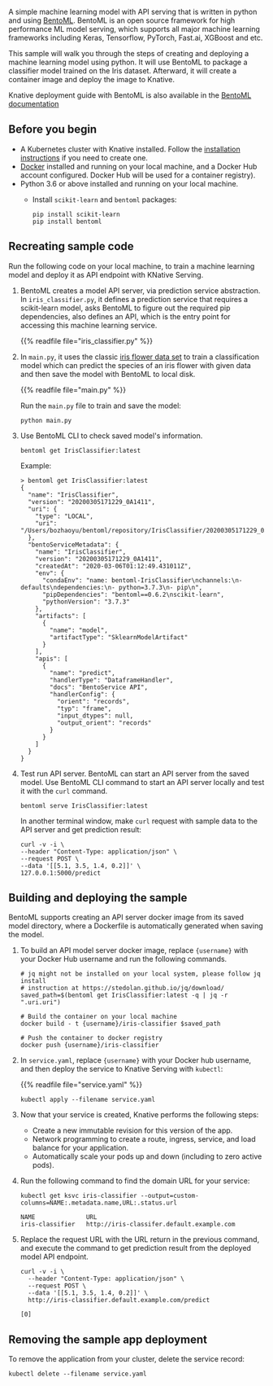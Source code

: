 A simple machine learning model with API serving that is written in python and
using [BentoML](https://github.com/bentoml/BentoML). BentoML is an open source
framework for high performance ML model serving, which supports all major machine
learning frameworks including Keras, Tensorflow, PyTorch, Fast.ai, XGBoost and etc.

This sample will walk you through the steps of creating and deploying a machine learning
model using python. It will use BentoML to package a classifier model trained
on the Iris dataset. Afterward, it will create a container image and
deploy the image to Knative.

Knative deployment guide with BentoML is also available in the
[BentoML documentation](https://docs.bentoml.org/en/latest/deployment/knative.html)

## Before you begin

- A Kubernetes cluster with Knative installed. Follow the
  [installation instructions](../../../../docs/install/README.md) if you need to
  create one.
- [Docker](https://www.docker.com) installed and running on your local machine,
  and a Docker Hub account configured. Docker Hub will be used for a container registry).
- Python 3.6 or above installed and running on your local machine.
  - Install `scikit-learn` and `bentoml` packages:

    ```shell
    pip install scikit-learn
    pip install bentoml
    ```

## Recreating sample code

Run the following code on your local machine, to train a machine learning model and deploy it
as API endpoint with KNative Serving.

1. BentoML creates a model API server, via prediction service abstraction. In
  `iris_classifier.py`, it defines a prediction service that requires a scikit-learn
  model, asks BentoML to figure out the required pip dependencies, also defines an
  API, which is the entry point for accessing this machine learning service.

    {{% readfile file="iris_classifier.py" %}}

2. In `main.py`, it uses the classic
  [iris flower data set](https://en.wikipedia.org/wiki/Iris_flower_data_set)
  to train a classification model which can predict the species of an iris flower with
  given data and then save the model with BentoML to local disk.

    {{% readfile file="main.py" %}}

    Run the `main.py` file to train and save the model:

    ```shell
    python main.py
    ```

3. Use BentoML CLI to check saved model's information.

    ```shell
    bentoml get IrisClassifier:latest
    ```

    Example:

    ```shell
    > bentoml get IrisClassifier:latest
    {
      "name": "IrisClassifier",
      "version": "20200305171229_0A1411",
      "uri": {
        "type": "LOCAL",
        "uri": "/Users/bozhaoyu/bentoml/repository/IrisClassifier/20200305171229_0A1411"
      },
      "bentoServiceMetadata": {
        "name": "IrisClassifier",
        "version": "20200305171229_0A1411",
        "createdAt": "2020-03-06T01:12:49.431011Z",
        "env": {
          "condaEnv": "name: bentoml-IrisClassifier\nchannels:\n- defaults\ndependencies:\n- python=3.7.3\n- pip\n",
          "pipDependencies": "bentoml==0.6.2\nscikit-learn",
          "pythonVersion": "3.7.3"
        },
        "artifacts": [
          {
            "name": "model",
            "artifactType": "SklearnModelArtifact"
          }
        ],
        "apis": [
          {
            "name": "predict",
            "handlerType": "DataframeHandler",
            "docs": "BentoService API",
            "handlerConfig": {
              "orient": "records",
              "typ": "frame",
              "input_dtypes": null,
              "output_orient": "records"
            }
          }
        ]
      }
    }
    ```

4. Test run API server. BentoML can start an API server from the saved model. Use
  BentoML CLI command to start an API server locally and test it with the `curl` command.

    ```shell
    bentoml serve IrisClassifier:latest
    ```

    In another terminal window, make `curl` request with sample data to the API server
    and get prediction result:

    ```shell
    curl -v -i \
    --header "Content-Type: application/json" \
    --request POST \
    --data '[[5.1, 3.5, 1.4, 0.2]]' \
    127.0.0.1:5000/predict
    ```

## Building and deploying the sample

BentoML supports creating an API server docker image from its saved model directory, where
a Dockerfile is automatically generated when saving the model.

1. To build an API model server docker image, replace `{username}` with your Docker Hub
  username and run the following commands.

    ```shell
    # jq might not be installed on your local system, please follow jq install
    # instruction at https://stedolan.github.io/jq/download/
    saved_path=$(bentoml get IrisClassifier:latest -q | jq -r ".uri.uri")

    # Build the container on your local machine
    docker build - t {username}/iris-classifier $saved_path

    # Push the container to docker registry
    docker push {username}/iris-classifier
    ```

2. In `service.yaml`, replace `{username}` with your Docker hub username, and then deploy
  the service to Knative Serving with `kubectl`:

    {{% readfile file="service.yaml" %}}

    ```shell
    kubectl apply --filename service.yaml
    ```

3. Now that your service is created, Knative performs the following steps:

    - Create a new immutable revision for this version of the app.
    - Network programming to create a route, ingress, service, and load
      balance for your application.
    - Automatically scale your pods up and down (including to zero active
      pods).

4. Run the following command to find the domain URL for your service:

    ```shell
    kubectl get ksvc iris-classifier --output=custom-columns=NAME:.metadata.name,URL:.status.url

    NAME              URL
    iris-classifier   http://iris-classifer.default.example.com
    ```

5. Replace the request URL with the URL return in the previous command, and execute the
  command to get prediction result from the deployed model API endpoint.

    ```shell
    curl -v -i \
      --header "Content-Type: application/json" \
      --request POST \
      --data '[[5.1, 3.5, 1.4, 0.2]]' \
      http://iris-classifier.default.example.com/predict

    [0]
    ```

## Removing the sample app deployment

To remove the application from your cluster, delete the service record:

  ```shell
  kubectl delete --filename service.yaml
  ```
